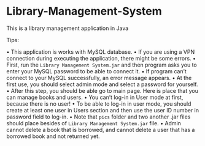 Library-Management-System
=========================

This is a library management application in Java

Tips:

•	This application is works with MySQL database.
•	If you are using a VPN connection during executing the application, there might be some errors.
•	First, run the `Library Management System.jar` and then program asks you to enter your MySQL password to be able to connect it.
•	If program can’t connect to your MySQL successfully, an error message appears.
•	At the first use, you should select admin mode and select a password for yourself.
•	After this step, you should be able go to main page. Here is place that you can manage books and users.
•	You can’t log-in in User mode at first, because there is no user!
•	To be able to log-in in user mode, you should create at least one user in Users section and then use the user ID number in password field to log-in.
•	Note that `pics` folder and two another .jar files should place besides of `Library Management System.jar` file.
•	Admin cannot delete a book that is borrowed, and cannot delete a user that has a borrowed book and not returned yet.
